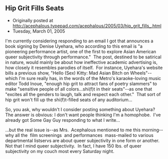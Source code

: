 ## Hip Grit Fills Seats

 * Originally posted at http://acephalous.typepad.com/acephalous/2005/03/hip_grit_fills_.html
 * Tuesday, March 01, 2005



I'm currently considering responding to an email I got that announces a book signing by Denise Uyehara, who according to this email is "a pioneering performance artist, one of the first to explore Asian American queer subjectivity through performance."  The post, destined to be satirical in nature, would mainly be about how ineffective academic advertising is, how closely it resembles parodies of itself.  For instance, Uyehara's website bills a previous show, "Hello (Sex) Kitty: Mad Asian Bitch on Wheels"--which I'm sure really has, in the words of the Metro's karaoke-loving music editor Todd Inoue, "enough hip grit to attract fans of poetry slammers" to make "sensitive people of all colors...shi(f)t in their seats"--as one that "excites all the genders to laugh, talk and respect each other."  That sort of hip grit won't fill up the shi(f)t-filled seats of any auditorium...  

So, you ask, why wouldn't I consider posting something about Uyehara?  The answer is obvious: I don't want people thinking I'm a homophobe.  I've already got Some Gay Guy responding to what I write...

...but the real issue is--as Mrs.  Acephalous mentioned to me this morning-- why all the  film screenings  and performances  mass-mailed to various departmental listservs are about queer subjectivity in one form or another.  Not that I mind queer subjectivity.  In fact, I have 150 lbs. of queer subjectivity on my couch most every Saturday night.

		
